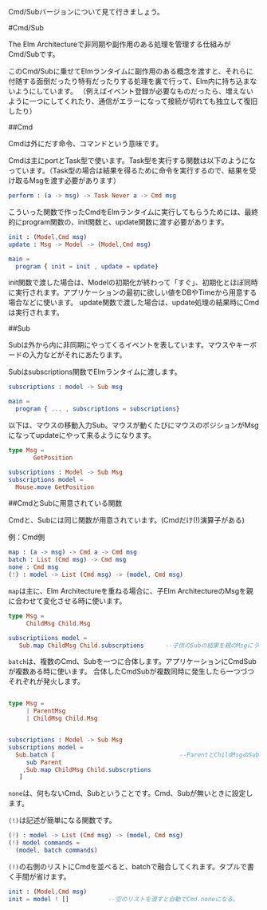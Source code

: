 
Cmd/Subバージョンについて見て行きましょう。

#Cmd/Sub

The Elm Architectureで非同期や副作用のある処理を管理する仕組みがCmd/Subです。

このCmd/Subに乗せてElmランタイムに副作用のある概念を渡すと、それらに付随する面倒だったり特有だったりする処理を裏で行って、Elm内に持ち込まないようにしています。
（例えばイベント登録が必要なものだったら、増えないように一つにしてくれたり、通信がエラーになって接続が切れても独立して復旧したり）

##Cmd

Cmdは外にだす命令、コマンドという意味です。

Cmdは主にportとTask型で使います。Task型を実行する関数は以下のようになっています。（Task型の場合は結果を得るために命令を実行するので、結果を受け取るMsgを渡す必要があります）


```elm
perform : (a -> msg) -> Task Never a -> Cmd msg
```

こういった関数で作ったCmdをElmランタイムに実行してもらうためには、最終的にprogram関数の、init関数と、update関数に渡す必要があります。

```elm
init : (Model,Cmd msg)
update : Msg -> Model -> (Model,Cmd msg)

main =
  program { init = init , update = update}
```

init関数で渡した場合は、Modelの初期化が終わって「すぐ」、初期化とほぼ同時に実行されます。アプリケーションの最初に欲しい値をDBやTimeから用意する場合などに使います。
update関数で渡した場合は、update処理の結果時にCmdは実行されます。


##Sub

Subは外から内に非同期にやってくるイベントを表しています。マウスやキーボードの入力などがそれにあたります。

Subはsubscriptions関数でElmランタイムに渡します。

```elm
subscriptions : model -> Sub msg

main =
  program { ... , subscriptions = subscriptions}
```

以下は、マウスの移動入力Sub。マウスが動くたびにマウスのポジションがMsgになってupdateにやって来るようになります。

```elm
type Msg =
       GetPosition

subscriptions : Model -> Sub Msg
subscriptions model =
  Mouse.move GetPosition
```

##CmdとSubに用意されている関数

Cmdと、Subには同じ関数が用意されています。(Cmdだけ(!)演算子がある)

例：Cmd側

```elm
map : (a -> msg) -> Cmd a -> Cmd msg
batch : List (Cmd msg) -> Cmd msg
none : Cmd msg
(!) : model -> List (Cmd msg) -> (model, Cmd msg)
```

`map`は主に、Elm Architectureを重ねる場合に、子Elm ArchitectureのMsgを親に合わせて変化させる時に使います。

```elm
type Msg =
     ChildMsg Child.Msg

subscriptiions model =
   Sub.map ChildMsg Child.subscrptions      --子供のSubの結果を親のMsgにラップする

```

`batch`は、複数のCmd、Subを一つに合体します。アプリケーションにCmdSubが複数ある時に使います。
合体したCmdSubが複数同時に発生したら一つづつそれぞれが発火します。

```elm

type Msg =
     | ParentMsg
     | ChildMsg Child.Msg


subscriptions : Model -> Sub Msg  
subscriptions model =
  Sub.batch [                                   --ParentとChildMsgのSubが、batchで融合してMsgになっているのがわかるかな？
     sub Parent
    ,Sub.map ChildMsg Child.subscrptions
   ]

```

`none`は、何もないCmd、Subということです。Cmd、Subが無いときに設定します。

`(!)`は記述が簡単になる関数です。

```elm
(!) : model -> List (Cmd msg) -> (model, Cmd msg)
(!) model commands =
  (model, batch commands)
```

`(!)`の右側のリストにCmdを並べると、batchで融合してくれます。タプルで書く手間が省けます。

```elm
init : (Model,Cmd msg)
init = model ! []           --空のリストを渡すと自動でCmd.noneになる。
```
